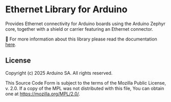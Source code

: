 # Ethernet Library for Arduino

Provides Ethernet connectivity for Arduino boards using the Arduino Zephyr core, together with a shield or carrier featuring an Ethernet connector.

📖 For more information about this library please read the documentation [here](http://www.arduino.cc/en/Reference/Ethernet).

## License

Copyright (c) 2025 Arduino SA. All rights reserved.

This Source Code Form is subject to the terms of the Mozilla Public License, v. 2.0. If a copy of the MPL was not distributed with this file, You can obtain one at https://mozilla.org/MPL/2.0/.